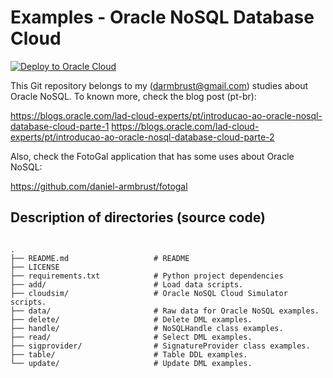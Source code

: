 # Examples - Oracle NoSQL Database Cloud
  

[![Deploy to Oracle Cloud](https://oci-resourcemanager-plugin.plugins.oci.oraclecloud.com/latest/deploy-to-oracle-cloud.svg)
](https://github.com/daniel-armbrust/oci-nosql)

This Git repository belongs to my (darmbrust@gmail.com) studies about Oracle NoSQL. To known more, check the blog post (pt-br):

https://blogs.oracle.com/lad-cloud-experts/pt/introducao-ao-oracle-nosql-database-cloud-parte-1
https://blogs.oracle.com/lad-cloud-experts/pt/introducao-ao-oracle-nosql-database-cloud-parte-2


Also, check the FotoGal application that has some uses about Oracle NoSQL:

https://github.com/daniel-armbrust/fotogal

## Description of directories (source code)
```

.
├── README.md                   # README
├── LICENSE
├── requirements.txt            # Python project dependencies
├── add/                        # Load data scripts.
├── cloudsim/                   # Oracle NoSQL Cloud Simulator scripts.
├── data/                       # Raw data for Oracle NoSQL examples.
├── delete/                     # Delete DML examples.
├── handle/                     # NoSQLHandle class examples.
├── read/                       # Select DML examples.
├── sigprovider/                # SignatureProvider class examples.
├── table/                      # Table DDL examples.
└── update/                     # Update DML examples.
          
```